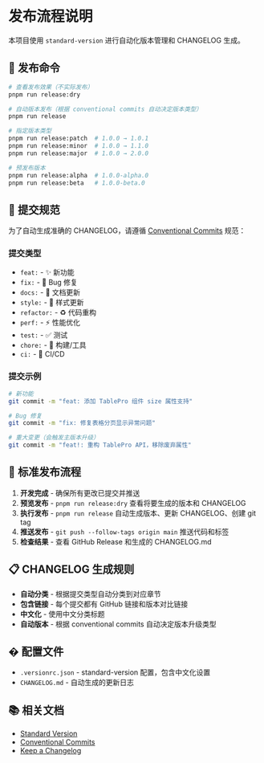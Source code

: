 # 发布流程说明

本项目使用 `standard-version` 进行自动化版本管理和 CHANGELOG 生成。

## 🚀 发布命令

```bash
# 查看发布效果（不实际发布）
pnpm run release:dry

# 自动版本发布（根据 conventional commits 自动决定版本类型）
pnpm run release

# 指定版本类型
pnpm run release:patch  # 1.0.0 → 1.0.1
pnpm run release:minor  # 1.0.0 → 1.1.0
pnpm run release:major  # 1.0.0 → 2.0.0

# 预发布版本
pnpm run release:alpha  # 1.0.0-alpha.0
pnpm run release:beta   # 1.0.0-beta.0
```

## 📝 提交规范

为了自动生成准确的 CHANGELOG，请遵循 [Conventional Commits](https://www.conventionalcommits.org/zh-hans/) 规范：

### 提交类型

- `feat:` - ✨ 新功能
- `fix:` - 🐛 Bug 修复
- `docs:` - 📝 文档更新
- `style:` - 💄 样式更新
- `refactor:` - ♻️ 代码重构
- `perf:` - ⚡ 性能优化
- `test:` - ✅ 测试
- `chore:` - 🔧 构建/工具
- `ci:` - 👷 CI/CD

### 提交示例

```bash
# 新功能
git commit -m "feat: 添加 TablePro 组件 size 属性支持"

# Bug 修复
git commit -m "fix: 修复表格分页显示异常问题"

# 重大变更（会触发主版本升级）
git commit -m "feat!: 重构 TablePro API，移除废弃属性"
```

## 🔄 标准发布流程

1. **开发完成** - 确保所有更改已提交并推送
2. **预览发布** - `pnpm run release:dry` 查看将要生成的版本和 CHANGELOG
3. **执行发布** - `pnpm run release` 自动生成版本、更新 CHANGELOG、创建 git tag
4. **推送发布** - `git push --follow-tags origin main` 推送代码和标签
5. **检查结果** - 查看 GitHub Release 和生成的 CHANGELOG.md

## 📋 CHANGELOG 生成规则

- **自动分类** - 根据提交类型自动分类到对应章节
- **包含链接** - 每个提交都有 GitHub 链接和版本对比链接
- **中文化** - 使用中文分类标题
- **自动版本** - 根据 conventional commits 自动决定版本升级类型

## �️ 配置文件

- `.versionrc.json` - standard-version 配置，包含中文化设置
- `CHANGELOG.md` - 自动生成的更新日志

## 📚 相关文档

- [Standard Version](https://github.com/conventional-changelog/standard-version)
- [Conventional Commits](https://www.conventionalcommits.org/zh-hans/)
- [Keep a Changelog](https://keepachangelog.com/zh-CN/)
